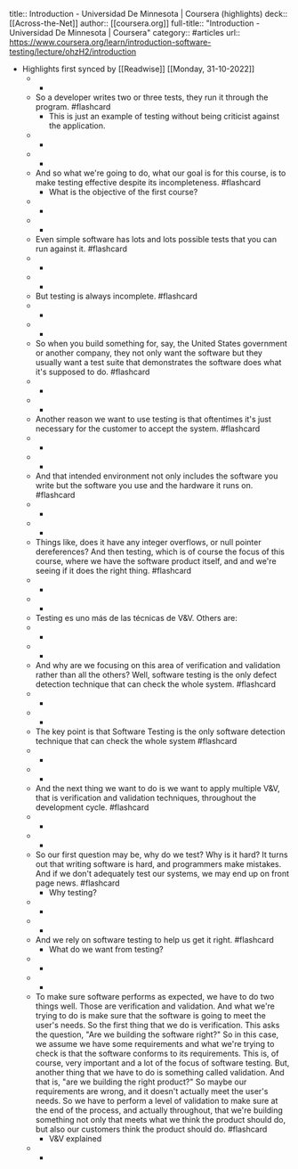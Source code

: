 title:: Introduction - Universidad De Minnesota | Coursera (highlights)
deck:: [[Across-the-Net]]
author:: [[coursera.org]]
full-title:: "Introduction - Universidad De Minnesota | Coursera"
category:: #articles
url:: https://www.coursera.org/learn/introduction-software-testing/lecture/ohzH2/introduction

- Highlights first synced by [[Readwise]] [[Monday, 31-10-2022]]
	- -
	- So a developer writes two or three tests, they run it through the program. #flashcard
		- This is just an example of testing without being criticist against the application.
	- -
	- -
	- And so what we're going to do, what our goal is for this course, is to make testing effective despite its incompleteness. #flashcard
		- What is the objective of the first course?
	- -
	- -
	- Even simple software has lots and lots possible tests that you can run against it. #flashcard
	- -
	- -
	- But testing is always incomplete. #flashcard
	- -
	- -
	- So when you build something for, say, the United States government or another company, they not only want the software but they usually want a test suite that demonstrates the software does what it's supposed to do. #flashcard
	- -
	- -
	- Another reason we want to use testing is that oftentimes it's just necessary for the customer to accept the system. #flashcard
	- -
	- -
	- And that intended environment not only includes the software you write but the software you use and the hardware it runs on. #flashcard
	- -
	- -
	- Things like, does it have any integer overflows, or null pointer dereferences? And then testing, which is of course the focus of this course, where we have the software product itself, and and we're seeing if it does the right thing. #flashcard
	- -
	- -
	- Testing es uno más de las técnicas de V&V. Others are:
	- -
	- -
	- And why are we focusing on this area of verification and validation rather than all the others? Well, software testing is the only defect detection technique that can check the whole system. #flashcard
	- -
	- -
	- The key point is that Software Testing is the only software detection technique that can check the whole system #flashcard
	- -
	- -
	- And the next thing we want to do is we want to apply multiple V&V, that is verification and validation techniques, throughout the development cycle. #flashcard
	- -
	- -
	- So our first question may be, why do we test? Why is it hard? It turns out that writing software is hard, and programmers make mistakes. And if we don't adequately test our systems, we may end up on front page news. #flashcard
		- Why testing?
	- -
	- -
	- And we rely on software testing to help us get it right. #flashcard
		- What do we want from testing?
	- -
	- -
	- To make sure software performs as expected, we have to do two things well. Those are verification and validation. And what we're trying to do is make sure that the software is going to meet the user's needs. So the first thing that we do is verification. This asks the question, "Are we building the software right?" So in this case, we assume we have some requirements and what we're trying to check is that the software conforms to its requirements. This is, of course, very important and a lot of the focus of software testing. But, another thing that we have to do is something called validation. And that is, "are we building the right product?" So maybe our requirements are wrong, and it doesn't actually meet the user's needs. So we have to perform a level of validation to make sure at the end of the process, and actually throughout, that we're building something not only that meets what we think the product should do, but also our customers think the product should do. #flashcard
		- V&V explained
	- -
